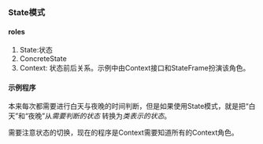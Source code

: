 ### State模式

#### roles

1. State:状态
2. ConcreteState
3. Context: 状态前后关系。示例中由Context接口和StateFrame扮演该角色。

#### 示例程序

本来每次都需要进行白天与夜晚的时间判断，但是如果使用State模式，就是把“白天”和“夜晚”从*需要判断的状态*
转换为*类表示的状态*。

需要注意状态的切换，现在的程序是Context需要知道所有的Context角色。